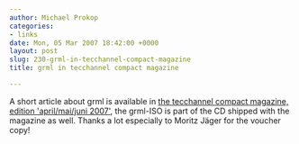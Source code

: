 ```yaml
---
author: Michael Prokop
categories:
- links
date: Mon, 05 Mar 2007 18:42:00 +0000
layout: post
slug: 230-grml-in-tecchannel-compact-magazine
title: grml in tecchannel compact magazine

---
```

A short article about grml is available in [the tecchannel compact magazine, edition 'april/mai/juni 2007'](http://www.tecchannel.de/news/themen/server/463184/), the grml\-ISO is part of the CD shipped with the magazine as well. Thanks a lot especially to Moritz Jäger for the voucher copy!
